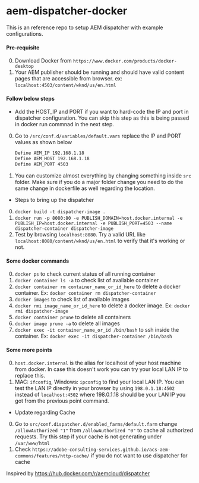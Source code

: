 # aem-dispatcher-docker
This is an reference repo to setup AEM dispatcher with example configurations.

#### Pre-requisite
0. Download Docker from `https://www.docker.com/products/docker-desktop`
0. Your AEM publisher should be running and should have valid content pages that are accessible from browser. ex: `localhost:4503/content/wknd/us/en.html`

#### Follow below steps
- Add the HOST_IP and PORT if you want to hard-code the IP and port in dispatcher configuration. 
You can skip this step as this is being passed in docker run commnad in the next step.
0. Go to `/src/conf.d/variables/default.vars` replace the IP and PORT values as shown below
    ```bash
    Define AEM_IP 192.168.1.18
    Define AEM_HOST 192.168.1.18
    Define AEM_PORT 4503
    ```
0. You can customize almost everything by changing something inside `src` folder. 
Make sure if you do a major folder change you need to do the same change in dockerfile as well regarding the location.

- Steps to bring up the dispatcher
0. `docker build -t dispatcher-image . `
0. `docker run -p 8080:80 -e PUBLISH_DOMAIN=host.docker.internal -e PUBLISH_IP=host.docker.internal -e PUBLISH_PORT=4503 --name dispatcher-container dispatcher-image`
0. Test by browsing `localhost:8080`. Try a valid URL like `localhost:8080/content/wknd/us/en.html` to verify that it's working or not.

#### Some docker commands
0. `docker ps` to check current status of all running container
0. `docker container ls -a` to check list of available container
0. `docker container rm container_name_or_id_here` to delete a docker container.
Ex: `docker container rm dispatcher-container`
0. `docker images` to check list of available images
0. `docker rmi image_name_or_id_here` to delete a docker image.
Ex: `docker rmi dispatcher-image`
0. `docker container prune` to delete all containers
0. `docker image prune -a` to delete all images
0. `docker exec -it container_name_or_id /bin/bash` to ssh inside the container.
Ex: `docker exec -it dispatcher-container /bin/bash`

#### Some more points
0. `host.docker.internal` is the alias for localhost of your host machine from docker. In case this doesn't work you can try your local LAN IP to replace this.
0. MAC: `ifconfig`, Windows: `ipconfig` to find your local LAN IP. You can test the LAN IP directly in your browser by using `198.0.1.18:4502` instead of `localhost:4502` where 198.0.1.18 should be your LAN IP you got from the previous point command.

- Update regarding Cache
0. Go to `src/conf.dispatcher.d/enabled_farms/default.farm` change `/allowAuthorized "1"` from `/allowAuthorized "0"` to cache all authorized requests.
Try this step if your cache is not generating under `/var/www/html`
0. Check `https://adobe-consulting-services.github.io/acs-aem-commons/features/http-cache/` if you do not want to use dispatcher for cache


Inspired by https://hub.docker.com/r/aemcloud/dispatcher
